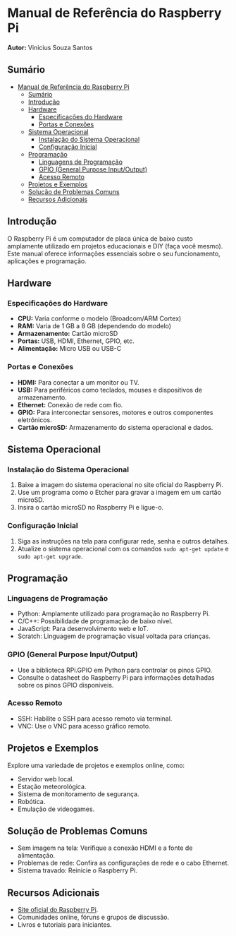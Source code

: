# Manual de Referência do Raspberry Pi

**Autor:** Vinicius Souza Santos  

## Sumário

- [Manual de Referência do Raspberry Pi](#manual-de-referência-do-raspberry-pi)
  - [Sumário](#sumário)
  - [Introdução](#introdução)
  - [Hardware](#hardware)
    - [Especificações do Hardware](#especificações-do-hardware)
    - [Portas e Conexões](#portas-e-conexões)
  - [Sistema Operacional](#sistema-operacional)
    - [Instalação do Sistema Operacional](#instalação-do-sistema-operacional)
    - [Configuração Inicial](#configuração-inicial)
  - [Programação](#programação)
    - [Linguagens de Programação](#linguagens-de-programação)
    - [GPIO (General Purpose Input/Output)](#gpio-general-purpose-inputoutput)
    - [Acesso Remoto](#acesso-remoto)
  - [Projetos e Exemplos](#projetos-e-exemplos)
  - [Solução de Problemas Comuns](#solução-de-problemas-comuns)
  - [Recursos Adicionais](#recursos-adicionais)

## Introdução

O Raspberry Pi é um computador de placa única de baixo custo amplamente utilizado em projetos educacionais e DIY (faça você mesmo). Este manual oferece informações essenciais sobre o seu funcionamento, aplicações e programação.

## Hardware

### Especificações do Hardware

- **CPU:** Varia conforme o modelo (Broadcom/ARM Cortex)
- **RAM:** Varia de 1 GB a 8 GB (dependendo do modelo)
- **Armazenamento:** Cartão microSD
- **Portas:** USB, HDMI, Ethernet, GPIO, etc.
- **Alimentação:** Micro USB ou USB-C

### Portas e Conexões

- **HDMI:** Para conectar a um monitor ou TV.
- **USB:** Para periféricos como teclados, mouses e dispositivos de armazenamento.
- **Ethernet:** Conexão de rede com fio.
- **GPIO:** Para interconectar sensores, motores e outros componentes eletrônicos.
- **Cartão microSD:** Armazenamento do sistema operacional e dados.

## Sistema Operacional

### Instalação do Sistema Operacional

1. Baixe a imagem do sistema operacional no site oficial do Raspberry Pi.
2. Use um programa como o Etcher para gravar a imagem em um cartão microSD.
3. Insira o cartão microSD no Raspberry Pi e ligue-o.

### Configuração Inicial

1. Siga as instruções na tela para configurar rede, senha e outros detalhes.
2. Atualize o sistema operacional com os comandos `sudo apt-get update` e `sudo apt-get upgrade`.

## Programação

### Linguagens de Programação

- Python: Amplamente utilizado para programação no Raspberry Pi.
- C/C++: Possibilidade de programação de baixo nível.
- JavaScript: Para desenvolvimento web e IoT.
- Scratch: Linguagem de programação visual voltada para crianças.

### GPIO (General Purpose Input/Output)

- Use a biblioteca RPi.GPIO em Python para controlar os pinos GPIO.
- Consulte o datasheet do Raspberry Pi para informações detalhadas sobre os pinos GPIO disponíveis.

### Acesso Remoto

- SSH: Habilite o SSH para acesso remoto via terminal.
- VNC: Use o VNC para acesso gráfico remoto.

## Projetos e Exemplos

Explore uma variedade de projetos e exemplos online, como:

- Servidor web local.
- Estação meteorológica.
- Sistema de monitoramento de segurança.
- Robótica.
- Emulação de videogames.

## Solução de Problemas Comuns

- Sem imagem na tela: Verifique a conexão HDMI e a fonte de alimentação.
- Problemas de rede: Confira as configurações de rede e o cabo Ethernet.
- Sistema travado: Reinicie o Raspberry Pi.

## Recursos Adicionais

- [Site oficial do Raspberry Pi](https://www.raspberrypi.org/).
- Comunidades online, fóruns e grupos de discussão.
- Livros e tutoriais para iniciantes.
